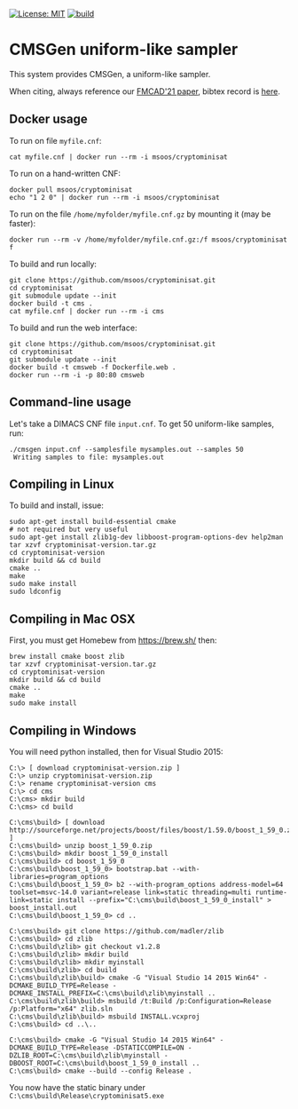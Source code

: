 [![License: MIT](https://img.shields.io/badge/License-MIT-yellow.svg)](https://opensource.org/licenses/MIT)
[![build](https://github.com/meelgroup/cmsgen/actions/workflows/build.yml/badge.svg)](https://github.com/meelgroup/cmsgen/actions/workflows/build.yml)

CMSGen uniform-like sampler
===========================================

This system provides CMSGen, a uniform-like sampler.

When citing, always reference our [FMCAD'21 paper](https://TODO), bibtex record is [here](https://TODO).


Docker usage
-----

To run on file `myfile.cnf`:

```
cat myfile.cnf | docker run --rm -i msoos/cryptominisat
```

To run on a hand-written CNF:

```
docker pull msoos/cryptominisat
echo "1 2 0" | docker run --rm -i msoos/cryptominisat
```

To run on the file `/home/myfolder/myfile.cnf.gz` by mounting it (may be faster):

```
docker run --rm -v /home/myfolder/myfile.cnf.gz:/f msoos/cryptominisat f
```

To build and run locally:

```
git clone https://github.com/msoos/cryptominisat.git
cd cryptominisat
git submodule update --init
docker build -t cms .
cat myfile.cnf | docker run --rm -i cms
```

To build and run the web interface:

```
git clone https://github.com/msoos/cryptominisat.git
cd cryptominisat
git submodule update --init
docker build -t cmsweb -f Dockerfile.web .
docker run --rm -i -p 80:80 cmsweb
```


Command-line usage
-----
Let's take a DIMACS CNF file `input.cnf`. To get 50 uniform-like samples, run:

```
./cmsgen input.cnf --samplesfile mysamples.out --samples 50
 Writing samples to file: mysamples.out
```


Compiling in Linux
-----

To build and install, issue:

```
sudo apt-get install build-essential cmake
# not required but very useful
sudo apt-get install zlib1g-dev libboost-program-options-dev help2man
tar xzvf cryptominisat-version.tar.gz
cd cryptominisat-version
mkdir build && cd build
cmake ..
make
sudo make install
sudo ldconfig
```

Compiling in Mac OSX
-----

First, you must get Homebew from https://brew.sh/ then:

```
brew install cmake boost zlib
tar xzvf cryptominisat-version.tar.gz
cd cryptominisat-version
mkdir build && cd build
cmake ..
make
sudo make install
```

Compiling in Windows
-----

You will need python installed, then for Visual Studio 2015:

```
C:\> [ download cryptominisat-version.zip ]
C:\> unzip cryptominisat-version.zip
C:\> rename cryptominisat-version cms
C:\> cd cms
C:\cms> mkdir build
C:\cms> cd build

C:\cms\build> [ download http://sourceforge.net/projects/boost/files/boost/1.59.0/boost_1_59_0.zip ]
C:\cms\build> unzip boost_1_59_0.zip
C:\cms\build> mkdir boost_1_59_0_install
C:\cms\build> cd boost_1_59_0
C:\cms\build\boost_1_59_0> bootstrap.bat --with-libraries=program_options
C:\cms\build\boost_1_59_0> b2 --with-program_options address-model=64 toolset=msvc-14.0 variant=release link=static threading=multi runtime-link=static install --prefix="C:\cms\build\boost_1_59_0_install" > boost_install.out
C:\cms\build\boost_1_59_0> cd ..

C:\cms\build> git clone https://github.com/madler/zlib
C:\cms\build> cd zlib
C:\cms\build\zlib> git checkout v1.2.8
C:\cms\build\zlib> mkdir build
C:\cms\build\zlib> mkdir myinstall
C:\cms\build\zlib> cd build
C:\cms\build\zlib\build> cmake -G "Visual Studio 14 2015 Win64" -DCMAKE_BUILD_TYPE=Release -DCMAKE_INSTALL_PREFIX=C:\cms\build\zlib\myinstall ..
C:\cms\build\zlib\build> msbuild /t:Build /p:Configuration=Release /p:Platform="x64" zlib.sln
C:\cms\build\zlib\build> msbuild INSTALL.vcxproj
C:\cms\build> cd ..\..

C:\cms\build> cmake -G "Visual Studio 14 2015 Win64" -DCMAKE_BUILD_TYPE=Release -DSTATICCOMPILE=ON -DZLIB_ROOT=C:\cms\build\zlib\myinstall -DBOOST_ROOT=C:\cms\build\boost_1_59_0_install ..
C:\cms\build> cmake --build --config Release .
```

You now have the static binary under `C:\cms\build\Release\cryptominisat5.exe`
